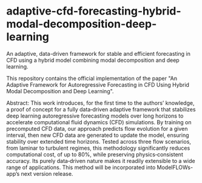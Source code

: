 # adaptive-cfd-forecasting-hybrid-modal-decomposition-deep-learning
An adaptive, data-driven framework for stable and efficient forecasting in CFD using a hybrid model combining modal decomposition and deep learning.

This repository contains the official implementation of the paper "An Adaptive Framework for Autoregressive Forecasting in CFD Using Hybrid Modal Decomposition and Deep Learning".

Abstract:
This work introduces, for the first time to the authors’ knowledge, a proof of concept for a fully data‑driven adaptive framework that stabilizes deep learning autoregressive forecasting models over long horizons to accelerate computational fluid dynamics (CFD) simulations. By training on precomputed CFD data, our approach predicts flow evolution for a given interval, then new CFD data are generated to update the model, ensuring stability over extended time horizons. Tested across three flow scenarios, from laminar to turbulent regimes, this methodology significantly reduces computational cost, of up to $80\%$, while preserving physics‐consistent accuracy. Its purely data‑driven nature makes it readily extensible to a wide range of applications. This method will be incorporated into ModelFLOWs-app’s next version release.
